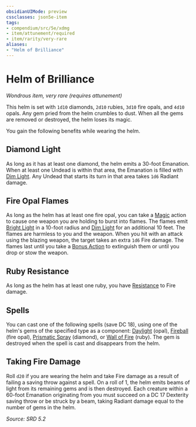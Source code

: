 ```yaml
---
obsidianUIMode: preview
cssclasses: json5e-item
tags:
- compendium/src/5e/xdmg
- item/attunement/required
- item/rarity/very-rare
aliases: 
- "Helm of Brilliance"
---
```

# Helm of Brilliance
*Wondrous item, very rare (requires attunement)*  


This helm is set with `1d10` diamonds, `2d10` rubies, `3d10` fire opals, and `4d10` opals. Any gem pried from the helm crumbles to dust. When all the gems are removed or destroyed, the helm loses its magic.

You gain the following benefits while wearing the helm.

## Diamond Light

As long as it has at least one diamond, the helm emits a 30-foot <span title="Player's Handbook (2024)">Emanation</span>. When at least one Undead is within that area, the <span title="Player's Handbook (2024)">Emanation</span> is filled with [Dim Light](dim-light-xphb.md). Any Undead that starts its turn in that area takes `1d6` Radiant damage.

## Fire Opal Flames

As long as the helm has at least one fire opal, you can take a [Magic](actions.md#Magic) action to cause one weapon you are holding to burst into flames. The flames emit [Bright Light](bright-light-xphb.md) in a 10-foot radius and [Dim Light](dim-light-xphb.md) for an additional 10 feet. The flames are harmless to you and the weapon. When you hit with an attack using the blazing weapon, the target takes an extra `1d6` Fire damage. The flames last until you take a [Bonus Action](bonus-action-xphb.md) to extinguish them or until you drop or stow the weapon.

## Ruby Resistance

As long as the helm has at least one ruby, you have [Resistance](Mechanics/z_Templates/dm/rules/variant-rules/resistance-xphb.md) to Fire damage.

## Spells

You can cast one of the following spells (save DC 18), using one of the helm's gems of the specified type as a component: [Daylight](daylight-xphb.md) (opal), [Fireball](fireball-xphb.md) (fire opal), [Prismatic Spray](prismatic-spray-xphb.md) (diamond), or [Wall of Fire](wall-of-fire-xphb.md) (ruby). The gem is destroyed when the spell is cast and disappears from the helm.

## Taking Fire Damage

Roll `d20` if you are wearing the helm and take Fire damage as a result of failing a saving throw against a spell. On a roll of 1, the helm emits beams of light from its remaining gems and is then destroyed. Each creature within a 60-foot <span title="Player's Handbook (2024)">Emanation</span> originating from you must succeed on a DC 17 Dexterity saving throw or be struck by a beam, taking Radiant damage equal to the number of gems in the helm.

*Source: SRD 5.2*